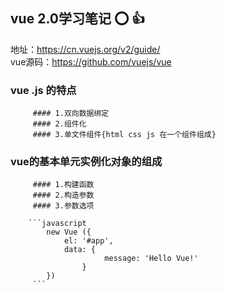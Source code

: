 ## vue 2.0学习笔记 :o: :+1:
地址：https://cn.vuejs.org/v2/guide/<br/>
vue源码：https://github.com/vuejs/vue
### vue .js    的特点
         #### 1.双向数据绑定
         #### 2.组件化
         #### 3.单文件组件{html css js 在一个组件组成}
### vue的基本单元实例化对象的组成
         #### 1.构建函数
         #### 2.构造参数
         #### 3.参数选项   
         
        ```javascript
            new Vue ({
                el: '#app',
                data: {
                         message: 'Hello Vue!'
                    }
            })     
         ```    